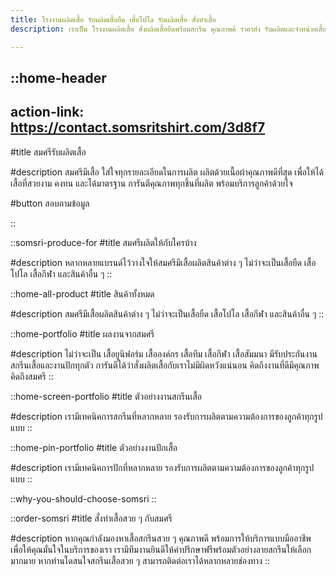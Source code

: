 ```yaml
---
title: โรงงานผลิตเสื้อ รับผลิตเสื้อยืด เสื้อโปโล รับผลิตเสื้อ สั่งทำเสื้อ
description: เราเป็น โรงงานผลิตเสื้อ สั่งผลิตเสื้อยืดพร้อมสกรีน คุณภาพดี ราคาส่ง รับผลิตและจำหน่ายเสื้อ พร้อมสกรีนโลโก้ ทำแบรนด์ตัวเอง

---
```


::home-header
---
action-link: https://contact.somsritshirt.com/3d8f7
---

#title
สมศรีรับผลิตเสื้อ

#description
สมศรีมีเสื้อ ใส่ใจทุกรายละเอียดในการผลิต ผลิตด้วยเนื้อผ้าคุณภาพดีที่สุด เพื่อให้ได้เสื้อที่สวยงาม คงทน และได้มาตรฐาน การันตีคุณภาพทุกชิ้นที่ผลิต พร้อมบริการลูกค้าด้วยใจ

#button
สอบถามข้อมูล

::

::somsri-produce-for
#title
สมศรีผลิตให้กับใครบ้าง

#description
หลากหลายแบรนด์ไว้วางใจให้สมศรีมีเสื้อผลิตสินค้าต่าง ๆ ไม่ว่าจะเป็นเสื้อยืด เสื้อโปโล เสื้อกีฬา และสินค้าอื่น ๆ
::

::home-all-product
#title
สินค้าทั้งหมด

#description
สมศรีมีเสื้อผลิตสินค้าต่าง ๆ ไม่ว่าจะเป็นเสื้อยืด เสื้อโปโล เสื้อกีฬา และสินค้าอื่น ๆ
::

::home-portfolio
#title
ผลงานจากสมศรี

#description
ไม่ว่าจะเป็น เสื้อยูนิฟอร์ม เสื้อองค์กร เสื้อทีม เสื้อกีฬา เสื้อสัมมนา มีรับประกันงานสกรีนเสื้อและงานปักทุกตัว การันตีได้ว่าสั่งผลิตเสื้อกับเราไม่มีผิดหวังแน่นอน คิดถึงงานที่ดีมีคุณภาพ คิดถึงสมศรี
::

::home-screen-portfolio
#title
ตัวอย่างงานสกรีนเสื้อ

#description
เรามีเทคนิคการสกรีนที่หลากหลาย รองรับการผลิตตามความต้องการของลูกค้าทุกรูปแบบ
::

::home-pin-portfolio
#title
ตัวอย่างงานปักเสื้อ

#description
เรามีเทคนิคการปักที่หลากหลาย รองรับการผลิตตามความต้องการของลูกค้าทุกรูปแบบ
::

::why-you-should-choose-somsri
::

::order-somsri
#title
สั่งทำเสื้อสวย ๆ กับสมศรี

#description
หากคุณกำลังมองหาเสื้อสกรีนสวย ๆ คุณภาพดี พร้อมการให้บริการแบบมืออาชีพ เพื่อให้คุณมั่นใจในบริการของเรา เรามีทีมงานยินดีให้คำปรึกษาฟรีพร้อมตัวอย่างลายสกรีนให้เลือกมากมาย หากท่านใดสนใจสกรีนเสื้อสวย ๆ สามารถติดต่อเราได้หลากหลายช่องทาง
::
